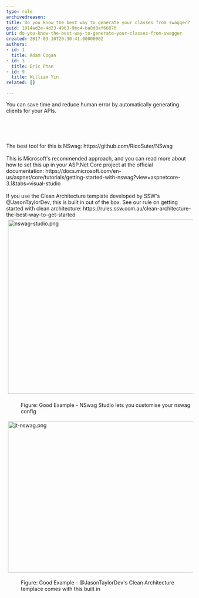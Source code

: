 ```yaml
---
type: rule
archivedreason: 
title: Do you know the best way to generate your classes from swagger?
guid: 1914ad2e-4d23-4963-9bc4-ba8d8af66070
uri: do-you-know-the-best-way-to-generate-your-classes-from-swagger
created: 2017-03-10T20:30:41.0000000Z
authors:
- id: 1
  title: Adam Cogan
- id: 3
  title: Eric Phan
- id: 9
  title: William Yin
related: []

---
```



<p>You can save time and reduce human error by automatically generating clients for your APIs.<br><br></p>
<br><excerpt class='endintro'></excerpt><br>
<dl class="badImage"><dt>The best tool for this is NSwag&#58;&#160;https&#58;//github.com/RicoSuter/NSwag<br>​<br></dt><dt>This is Microsoft's recommended approach, and you can read more about how to set this up in your ASP.Net Core project at the official documentation&#58;&#160;​https&#58;//docs.microsoft.com/en-us/aspnet/core/tutorials/getting-started-with-nswag?view=aspnetcore-3.1&amp;tabs=visual-studio<br>​</dt><dt>If you use the Clean Architecture template developed by SSW's @JasonTaylorDev, this is built in out of the box. See our rule on getting started with clean architecture&#58;&#160;https&#58;//rules.ssw.com.au/clean-architecture-the-best-way-to-get-started<br></dt><dt><img src="/SiteAssets/the-best-way-to-generate-your-entities-from-swagger/nswag-studio.png" alt="nswag-studio.png" style="margin&#58;5px;width&#58;750px;height&#58;474px;" /><span style="color&#58;#333333;">​</span></dt><dd class="ssw15-rteElement-FigureGood">​​​Figure&#58; Good Example - NSwag Studio lets you customise your nswag config<br></dd></dl><dl class="badImage"><dl class="ssw15-rteElement-ImageArea"><img src="/SiteAssets/the-best-way-to-generate-your-entities-from-swagger/jt-nswag.png" alt="jt-nswag.png" style="margin&#58;5px;width&#58;750px;height&#58;411px;" /></dl><dd class="ssw15-rteElement-FigureGood">Fig​​ure&#58; Good Example - @JasonTaylorDev's&#160;Clean Architecture templace comes with this built in<br></dd><br></dl>


